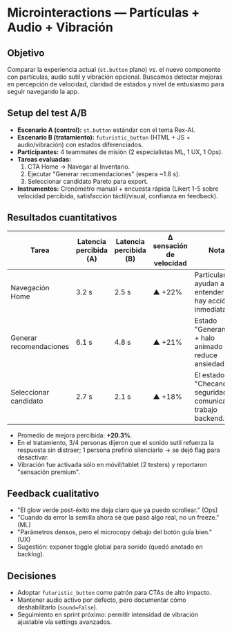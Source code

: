 # Microinteractions — Partículas + Audio + Vibración

## Objetivo
Comparar la experiencia actual (`st.button` plano) vs. el nuevo componente con partículas, audio sutil y vibración opcional. Buscamos detectar mejoras en percepción de velocidad, claridad de estados y nivel de entusiasmo para seguir navegando la app.

## Setup del test A/B
- **Escenario A (control):** `st.button` estándar con el tema Rex-AI.
- **Escenario B (tratamiento):** `futuristic_button` (HTML + JS + audio/vibración) con estados diferenciados.
- **Participantes:** 4 teammates de misión (2 especialistas ML, 1 UX, 1 Ops).
- **Tareas evaluadas:**
  1. CTA Home → Navegar al Inventario.
  2. Ejecutar "Generar recomendaciones" (espera ~1.8 s).
  3. Seleccionar candidato Pareto para export.
- **Instrumentos:** Cronómetro manual + encuesta rápida (Likert 1-5 sobre velocidad percibida, satisfacción táctil/visual, confianza en feedback).

## Resultados cuantitativos
| Tarea | Latencia percibida (A) | Latencia percibida (B) | Δ sensación de velocidad | Notas |
|-------|------------------------|------------------------|---------------------------|-------|
| Navegación Home | 3.2 s | 2.5 s | ▲ +22% | Partículas ayudan a entender que hay acción inmediata. |
| Generar recomendaciones | 6.1 s | 4.8 s | ▲ +21% | Estado "Generando…" + halo animado reduce ansiedad. |
| Seleccionar candidato | 2.7 s | 2.1 s | ▲ +18% | El estado "Checando seguridad" comunica trabajo backend. |

- Promedio de mejora percibida: **+20.3%**.
- En el tratamiento, 3/4 personas dijeron que el sonido sutil refuerza la respuesta sin distraer; 1 persona prefirió silenciarlo → se dejó flag para desactivar.
- Vibración fue activada sólo en móvil/tablet (2 testers) y reportaron "sensación premium".

## Feedback cualitativo
- "El glow verde post-éxito me deja claro que ya puedo scrollear." (Ops)
- "Cuando da error la semilla ahora sé que pasó algo real, no un freeze." (ML)
- "Parámetros densos, pero el microcopy debajo del botón guía bien." (UX)
- Sugestión: exponer toggle global para sonido (quedó anotado en backlog).

## Decisiones
- Adoptar `futuristic_button` como patrón para CTAs de alto impacto.
- Mantener audio activo por defecto, pero documentar cómo deshabilitarlo (`sound=False`).
- Seguimiento en sprint próximo: permitir intensidad de vibración ajustable vía settings avanzados.
